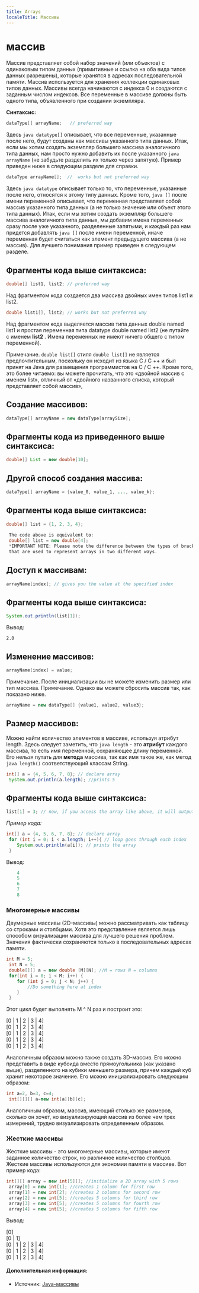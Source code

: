 ```yaml
---
title: Arrays
localeTitle: Массивы
---
```

# массив

Массив представляет собой набор значений (или объектов) c одинаковым типом данных (примитивные и ссылка на оба вида типов данных разрешены), которые хранятся в адресах последовательной памяти. Массив используется для хранения коллекции одинаковых типов данных. Массивы всегда начинаются с индекса 0 и создаются с заданным числом индексов. Все переменные в массиве должны быть одного типа, объявленного при создании экземпляра.

**Синтаксис:**

```java
dataType[] arrayName;   // preferred way 
```

Здесь `java datatype[]` описывает, что все переменные, указанные после него, будут созданы как массивы указанного типа данных. Итак, если мы хотим создать экземпляр большего массива аналогичного типа данных, нам просто нужно добавить их после указанного `java arrayName` (не забудьте разделить их только через запятую). Пример приведен ниже в следующем разделе для справки.

```java
dataType arrayName[];  //  works but not preferred way 
```

Здесь `java datatype` описывает только то, что переменные, указанные после него, относятся к этому типу данных. Кроме того, `java []` после имени переменной описывает, что переменная представляет собой массив указанного типа данных (а не только значение или объект этого типа данных). Итак, если мы хотим создать экземпляр большего массива аналогичного типа данных, мы добавим имена переменных сразу после уже указанного, разделенные запятыми, и каждый раз нам придется добавлять `java []` после имени переменной, иначе переменная будет считаться как элемент предыдущего массива (а не массив). Для лучшего понимания пример приведен в следующем разделе.

## Фрагменты кода выше синтаксиса:

```java
double[] list1, list2; // preferred way 
```

Над фрагментом кода создается два массива двойных имен типов list1 и list2.

```java
double list1[], list2; // works but not preferred way 
```

Над фрагментом кода выделяется массив типа данных double named list1 и простая переменная типа datatype double named list2 (не путайте с именем **list2** . Имена переменных не имеют ничего общего с типом переменной).

Примечание. `double list[]` стиля `double list[]` не является предпочтительным, поскольку он исходит из языка C / C ++ и был принят на Java для размещения программистов на C / C ++. Кроме того, это более читаемо: вы можете прочитать, что это «двойной массив с именем list», отличный от «двойного названного списка, который представляет собой массив»,

## Создание массивов:

```java
dataType[] arrayName = new dataType[arraySize]; 
```

## Фрагменты кода из приведенного выше синтаксиса:

```java
double[] List = new double[10]; 
```

## Другой способ создания массива:

```java
dataType[] arrayName = {value_0, value_1, ..., value_k}; 
```

## Фрагменты кода выше синтаксиса:

```java
double[] list = {1, 2, 3, 4}; 
 
 The code above is equivalent to: 
 double[] list = new double[4]; 
 *IMPORTANT NOTE: Please note the difference between the types of brackets 
 that are used to represent arrays in two different ways. 
```

## Доступ к массивам:

```java
arrayName[index]; // gives you the value at the specified index 
```

## Фрагменты кода выше синтаксиса:

```java
System.out.println(list[1]); 
```

Вывод:
```
2.0 
```

## Изменение массивов:

```java
arrayName[index] = value; 
```

Примечание. После инициализации вы не можете изменить размер или тип массива. Примечание. Однако вы можете сбросить массив так, как показано ниже.

```java
arrayName = new dataType[] {value1, value2, value3}; 
```

## Размер массивов:

Можно найти количество элементов в массиве, используя атрибут length. Здесь следует заметить, что `java length` - это **атрибут** каждого массива, то есть имя переменной, сохраняющее длину переменной. Его нельзя путать для **метода** массива, так как имя такое же, как метод `java length()` соответствующий классам String.

```java
int[] a = {4, 5, 6, 7, 8}; // declare array 
 System.out.println(a.length); //prints 5 
```

## Фрагменты кода выше синтаксиса:

```java
list[1] = 3; // now, if you access the array like above, it will output 3 rather than 2 
```

_Пример кода:_

```java
int[] a = {4, 5, 6, 7, 8}; // declare array 
 for (int i = 0; i < a.length; i++){ // loop goes through each index 
    System.out.println(a[i]); // prints the array 
 } 
```

Вывод:

```java
    4 
    5 
    6 
    7 
    8 
```

### Многомерные массивы

Двумерные массивы (2D-массивы) можно рассматривать как таблицу со строками и столбцами. Хотя это представление является лишь способом визуализации массива для лучшего решения проблем. Значения фактически сохраняются только в последовательных адресах памяти.

```java
int M = 5; 
 int N = 5; 
 double[][] a = new double [M][N]; //M = rows N = columns 
 for(int i = 0; i < M; i++) { 
    for (int j = 0; j < N; j++) { 
        //Do something here at index 
    } 
 } 
```

Этот цикл будет выполнять M ^ N раз и построит это:

\[0 | 1 | 2 | 3 | 4\]  
\[0 | 1 | 2 | 3 | 4\]  
\[0 | 1 | 2 | 3 | 4\]  
\[0 | 1 | 2 | 3 | 4\]  
\[0 | 1 | 2 | 3 | 4\]

Аналогичным образом можно также создать 3D-массив. Его можно представить в виде кубоида вместо прямоугольника (как указано выше), разделенного на кубики меньшего размера, причем каждый куб хранит некоторое значение. Его можно инициализировать следующим образом:

```java
int a=2, b=3, c=4; 
 int[][][] a=new int[a][b][c]; 
```

Аналогичным образом, массив, имеющий столько же размеров, сколько он хочет, но визуализирующий массив из более чем трех измерений, трудно визуализировать определенным образом.

### Жесткие массивы

Жесткие массивы - это многомерные массивы, которые имеют заданное количество строк, но различное количество столбцов. Жесткие массивы используются для экономии памяти в массиве. Вот пример кода:

```java
int[][] array = new int[5][]; //initialize a 2D array with 5 rows 
 array[0] = new int[1]; //creates 1 column for first row 
 array[1] = new int[2]; //creates 2 columns for second row 
 array[2] = new int[5]; //creates 5 columns for third row 
 array[3] = new int[5]; //creates 5 columns for fourth row 
 array[4] = new int[5]; //creates 5 columns for fifth row 
```

Вывод:

\[0\]  
\[0 | 1\]  
\[0 | 1 | 2 | 3 | 4\]  
\[0 | 1 | 2 | 3 | 4\]  
\[0 | 1 | 2 | 3 | 4\]

#### Дополнительная информация:

*   Источник: [Java-массивы](https://docs.oracle.com/javase/tutorial/java/nutsandbolts/arrays.html)
